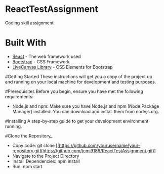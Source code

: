 # ReactTestAssignment
Coding skill assignment

# Built With
- [React](https://reactjs.org/) - The web framework used
- [Bootstrap](https://getbootstrap.com/) - CSS Framework
- [LiveCanvas Library](https://library.livecanvas.com/sections/) - CSS Elements for Bootstrap

#Getting Started
These instructions will get you a copy of the project up and running on your local machine for development and testing purposes.

#Prerequisites
Before you begin, ensure you have met the following requirements:
- Node.js and npm: Make sure you have Node.js and npm (Node Package Manager) installed. You can download and install them from nodejs.org.

#Installing
A step-by-step guide to get your development environment running.

#Clone the Repository_
- Copy code: git clone [[https://github.com/yourusername/your-repository.git](https://github.com/tomi9186/ReactTestAssignment.git)]
- Navigate to the Project Directory
- Install Dependencies: npm install
- Run: npm start
